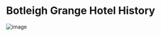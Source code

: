 # Botleigh Grange Hotel History

![image](https://github.com/Botleigh-Grange/Botleigh-Grange-Hotel/assets/151997230/0d569612-7514-411a-aa3e-a87608b6dbfb)





								
											
											
											
											
											
											
											
											
											
											
											
											
											
											
											
											
											
											
											
											
											
											
											
											
											
											
											
											
											
											
											
											
											
											
											
											
											
											
											
											
											
											
											
											
											
											
											
											
											
																		
											
											
											
											
											
											
											
											
											
											
											
											
											
											
											
											
											
											
											
											
											
											
											
											
											
											
											
											
											
											
											
											
											
											
											
											
											
											
											
											
											
											
											
											
											
											
											
											
											
											
											
											
											
											
											
											
											
											
											
											
											
											
											
											
											
											
											
											
											
											
											
											
											
											
											
											
											
											
											
											
											
											
											
											
											
											
											
											
											
											
											
											
											
											
											
											
											
											
											
											
											
											
											
											
											
											
								

					
											
											
											
											
											
											
											
											
											
											
											
											
											
											
											
											
											
											
											
											
											
											
											
											
											
											
											
											
											
											
											
											
											
											
											
											
											
											
											
											
											
											
											
											
											
											
